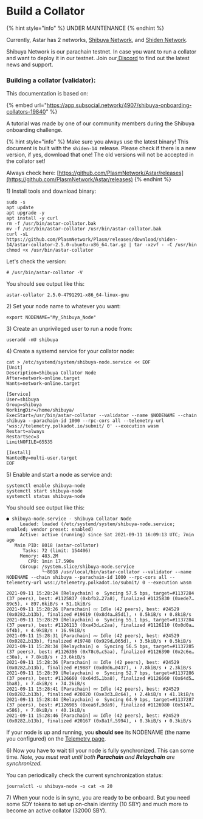 # Build a Collator

{% hint style="info" %}
UNDER MAINTENANCE
{% endhint %}

Currently, Astar has 2 networks, [Shibuya Network](https://polkadot.js.org/apps/?rpc=wss%3A%2F%2Frpc.shibuya.astar.network#/accounts), and [Shiden Network](https://polkadot.js.org/apps/?rpc=wss%3A%2F%2Fshiden.api.onfinality.io%2Fpublic-ws#/accounts).

Shibuya Network is our parachain testnet. In case you want to run a collator and want to deploy it in our testnet. Join our[ Discord](https://discord.gg/Z3nC9U4) to find out the latest news and support.  

### Building a collator (validator):

This documentation is based on:

{% embed url="https://app.subsocial.network/4907/shibuya-onboarding-collators-19840" %}

A tutorial was made by one of our community members during the Shibuya onboarding challenge.

{% hint style="info" %}
Make sure you always use the latest binary! This document is built with the `shiden-14 `release. Please check if there is a new version, if yes, download that one! The old versions will not be accepted in the collator set! 

Always check here: [https://github.com/PlasmNetwork/Astar/releases](https://github.com/PlasmNetwork/Astar/releases)
{% endhint %}

1\) Install tools and download binary:

```
sudo -s
apt update
apt upgrade -y
apt install -y curl
rm -f /usr/bin/astar-collator.bak
mv -f /usr/bin/astar-collator /usr/bin/astar-collator.bak
curl -sL https://github.com/PlasmNetwork/Plasm/releases/download/shiden-14/astar-collator-2.5.0-ubuntu-x86_64.tar.gz | tar -xzvf - -C /usr/bin
chmod +x /usr/bin/astar-collator
```

Let's check the version:

```
# /usr/bin/astar-collator -V
```

You should see output like this:

```
astar-collator 2.5.0-4791291-x86_64-linux-gnu
```

2\) Set your node name to whatever you want:

```
export NODENAME="My_Shibuya_Node"
```

3\) Create an unprivileged user to run a node from:

```
useradd -mU shibuya
```

4\) Create a systemd service for your collator node:

```
cat > /etc/systemd/system/shibuya-node.service << EOF
[Unit]
Description=Shibuya Collator Node
After=network-online.target
Wants=network-online.target

[Service]
User=shibuya
Group=shibuya
WorkingDir=/home/shibuya/
ExecStart=/usr/bin/astar-collator --validator --name $NODENAME --chain shibuya --parachain-id 1000 --rpc-cors all --telemetry-url 'wss://telemetry.polkadot.io/submit/ 0' --execution wasm
Restart=always
RestartSec=3
LimitNOFILE=65535

[Install]
WantedBy=multi-user.target
EOF
```

5\) Enable and start a node as service and:

```
systemctl enable shibuya-node
systemctl start shibuya-node
systemctl status shibuya-node
```

You should see output like this:

```
● shibuya-node.service - Shibuya Collator Node
     Loaded: loaded (/etc/systemd/system/shibuya-node.service; enabled; vendor preset: enabled)
     Active: active (running) since Sat 2021-09-11 16:09:13 UTC; 7min ago
   Main PID: 8018 (astar-collator)
      Tasks: 72 (limit: 154406)
     Memory: 483.2M
        CPU: 1min 17.590s
     CGroup: /system.slice/shibuya-node.service
             └─8018 /usr/local/bin/astar-collator --validator --name NODENAME --chain shibuya --parachain-id 1000 --rpc-cors all --telemetry-url wss://telemetry.polkadot.io/submit/ 0 --execution wasm

2021-09-11 15:28:24 [Relaychain] ⚙️  Syncing 57.5 bps, target=#1137284 (37 peers), best: #1125837 (0xbfb2…27a8), finalized #1125830 (0xede7…89c5), ⬇ 897.6kiB/s ⬆ 51.1kiB/s    
2021-09-11 15:28:26 [Parachain] 💤 Idle (42 peers), best: #24529 (0x0282…b13b), finalized #19619 (0x8d4a…85d1), ⬇ 0.5kiB/s ⬆ 0.8kiB/s    
2021-09-11 15:28:29 [Relaychain] ⚙️  Syncing 55.1 bps, target=#1137284 (37 peers), best: #1126113 (0xa43d…c2aa), finalized #1126110 (0x0d0a…6f4b), ⬇ 4.9kiB/s ⬆ 16.9kiB/s    
2021-09-11 15:28:31 [Parachain] 💤 Idle (42 peers), best: #24529 (0x0282…b13b), finalized #19748 (0x929d…065d), ⬇ 3.5kiB/s ⬆ 0.5kiB/s    
2021-09-11 15:28:34 [Relaychain] ⚙️  Syncing 56.5 bps, target=#1137285 (37 peers), best: #1126396 (0x78c0…c5aa), finalized #1126390 (0x2c6e…c30a), ⬇ 7.8kiB/s ⬆ 23.6kiB/s    
2021-09-11 15:28:36 [Parachain] 💤 Idle (42 peers), best: #24529 (0x0282…b13b), finalized #19887 (0xd0d6…0437), ⬇ 7.8kiB/s ⬆ 2.3kiB/s    
2021-09-11 15:28:39 [Relaychain] ⚙️  Syncing 52.7 bps, target=#1137286 (37 peers), best: #1126660 (0x64d5…1ba8), finalized #1126660 (0x64d5…1ba8), ⬇ 7.4kiB/s ⬆ 74.2kiB/s    
2021-09-11 15:28:41 [Parachain] 💤 Idle (42 peers), best: #24529 (0x0282…b13b), finalized #20020 (0xe3d3…8c64), ⬇ 2.4kiB/s ⬆ 41.1kiB/s    
2021-09-11 15:28:44 [Relaychain] ⚙️  Syncing 64.9 bps, target=#1137287 (37 peers), best: #1126985 (0xea6f…9da9), finalized #1126980 (0x5147…e586), ⬇ 7.8kiB/s ⬆ 40.1kiB/s    
2021-09-11 15:28:46 [Parachain] 💤 Idle (42 peers), best: #24529 (0x0282…b13b), finalized #20167 (0x8a1f…5994), ⬇ 0.3kiB/s ⬆ 0.3kiB/s    
```

If your node is up and running, you **should see** its NODENAME (the name you configured) on the [Telemetry page](https://telemetry.polkadot.io/#/0xddb89973361a170839f80f152d2e9e38a376a5a7eccefcade763f46a8e567019).

6\) Now you have to wait till your node is fully synchronized. This can some time. _Note, you must wait until both **Parachain** and **Relaychain** are synchronized._

You can periodically check the current synchronization status:

```
journalctl -u shibuya-node -o cat -n 20
```

7\) When your node is in sync, you are ready to be onboard. But you need some SDY tokens to set up on-chain identity (10 SBY) and much more to become an active collator (32000 SBY).
